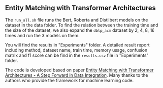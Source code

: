 ## Entity Matching with Transformer Architectures

The ```run_all.sh``` file runs the Bert, Roberta and Distilbert models on the dataset in the data folder. To find the relation between the training time and the size of the dataset, we also expand the ```dblp_acm``` dataset by 2, 4, 8, 16 times and run the 3 models on them.

You will find the results in "Experiments" folder. A detailed result report including method, dataset name, train time, memory usage, confusion matrix and f1 score can be find in the ```results.csv``` file in "Experiments" folder.

The code is developed based on paper [Entity Matching with Transformer Architectures - A Step Forward in Data Integration](https://openproceedings.org/2020/conf/edbt/paper_205.pdf). Many thanks to the authors who provide the framework for machine learning code.
